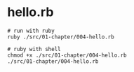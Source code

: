 # hello.rb


```shell
# run with ruby
ruby ./src/01-chapter/004-hello.rb

# ruby with shell
chmod +x ./src/01-chapter/004-hello.rb
./src/01-chapter/004-hello.rb
```
